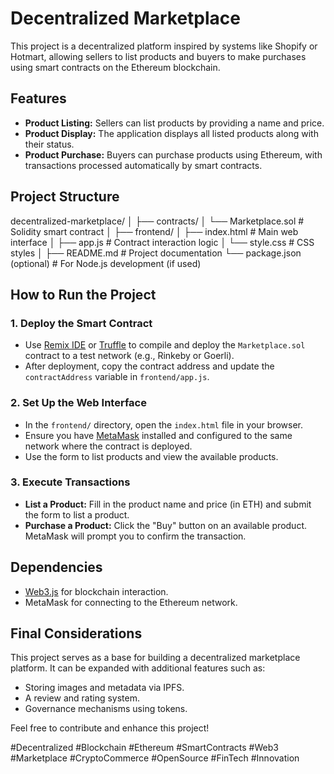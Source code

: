 # Decentralized Marketplace

This project is a decentralized platform inspired by systems like Shopify or Hotmart, allowing sellers to list products and buyers to make purchases using smart contracts on the Ethereum blockchain.

## Features

- **Product Listing:** Sellers can list products by providing a name and price.
- **Product Display:** The application displays all listed products along with their status.
- **Product Purchase:** Buyers can purchase products using Ethereum, with transactions processed automatically by smart contracts.

## Project Structure

decentralized-marketplace/ │ ├── contracts/ │ └── Marketplace.sol # Solidity smart contract │ ├── frontend/ │ ├── index.html # Main web interface │ ├── app.js # Contract interaction logic │ └── style.css # CSS styles │ ├── README.md # Project documentation └── package.json (optional) # For Node.js development (if used)


## How to Run the Project

### 1. Deploy the Smart Contract

- Use [Remix IDE](https://remix.ethereum.org/) or [Truffle](https://www.trufflesuite.com/) to compile and deploy the `Marketplace.sol` contract to a test network (e.g., Rinkeby or Goerli).
- After deployment, copy the contract address and update the `contractAddress` variable in `frontend/app.js`.

### 2. Set Up the Web Interface

- In the `frontend/` directory, open the `index.html` file in your browser.
- Ensure you have [MetaMask](https://metamask.io/) installed and configured to the same network where the contract is deployed.
- Use the form to list products and view the available products.

### 3. Execute Transactions

- **List a Product:** Fill in the product name and price (in ETH) and submit the form to list a product.
- **Purchase a Product:** Click the "Buy" button on an available product. MetaMask will prompt you to confirm the transaction.

## Dependencies

- [Web3.js](https://web3js.readthedocs.io/) for blockchain interaction.
- MetaMask for connecting to the Ethereum network.

## Final Considerations

This project serves as a base for building a decentralized marketplace platform. It can be expanded with additional features such as:
- Storing images and metadata via IPFS.
- A review and rating system.
- Governance mechanisms using tokens.

Feel free to contribute and enhance this project!

#Decentralized
#Blockchain
#Ethereum
#SmartContracts
#Web3
#Marketplace
#CryptoCommerce
#OpenSource
#FinTech
#Innovation
